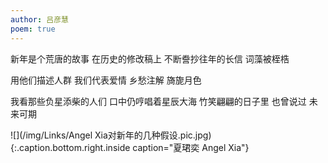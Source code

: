 ```yaml
---
author: 吕彦慧
poem: true
---
```


新年是个荒唐的故事
在历史的修改稿上
不断誊抄往年的长信
词藻被桎梏


用他们描述人群
我们代表爱情
乡愁注解
旖旎月色


我看那些负星添柴的人们
口中仍哼唱着星辰大海
竹笑翩翩的日子里
也曾说过
未来可期

![](/img/Links/Angel Xia对新年的几种假设.pic.jpg)
{:.caption.bottom.right.inside caption="夏珺奕 Angel Xia"}
